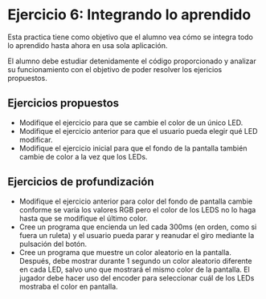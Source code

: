 # Ejercicio 6: Integrando lo aprendido
Esta practica tiene como objetivo que el alumno vea cómo se integra todo lo aprendido hasta ahora en usa sola aplicación.

El alumno debe estudiar detenidamente el código proporcionado y analizar su funcionamiento con el objetivo de poder resolver los ejericios propuestos.
## Ejercicios propuestos
- Modifique el ejercicio para que se cambie el color de un único LED.
- Modifique el ejercicio anterior para que el usuario pueda elegir qué LED modificar.
- Modifique el ejercicio inicial para que el fondo de la pantalla también cambie de color a la vez que los LEDs.
## Ejercicios de profundización
- Modifique el ejercicio anterior para color del fondo de pantalla cambie conforme se varía los valores RGB pero el color de los LEDS no lo haga hasta que se modifique el último color.
- Cree un programa que encienda un led cada 300ms (en orden, como si fuera un ruleta) y el usuario pueda parar y reanudar el giro mediante la pulsación del botón.
- Cree un programa que muestre un color aleatorio en la pantalla. Después, debe mostrar durante 1 segundo un color aleatorio diferente en cada LED, salvo uno que mostrará el mismo color de la pantalla. El jugador debe hacer uso del encoder para seleccionar cuál de los LEDs mostraba el color en pantalla.
  
